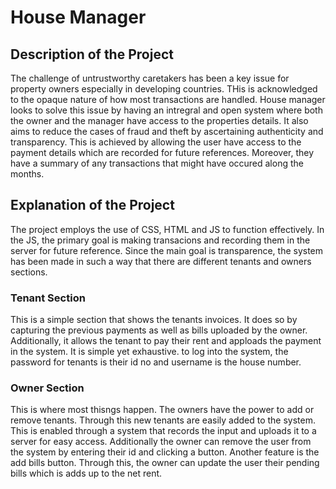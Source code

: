 # **House Manager**
## Description of the Project
The challenge of untrustworthy caretakers has been a key issue for property owners especially in developing countries. THis is acknowledged to the opaque nature of how most transactions are handled. 
House manager looks to solve this issue by having an intregral and open system where both the owner and the manager have access to the properties details. It also aims to reduce the cases of fraud and theft by ascertaining authenticity and transparency. This is achieved by allowing the user have access to the payment details which are recorded for future references. Moreover, they have a summary of any transactions that might have occured along the months.
## Explanation of the Project
The project employs the use of CSS, HTML and JS to function effectively. In the JS, the primary goal is making transacions and recording them in the server for future reference. Since the main goal is transparence, the system has been made in such a way that there are different tenants and owners sections. 

### Tenant Section
This is a simple section that shows the tenants invoices. It does so by capturing the previous payments as well as bills uploaded by the owner. Additionally, it allows the tenant to pay their rent and apploads the payment in the system. It is simple yet exhaustive. to log into the system, the password for tenants is their id no and username is the house number. 

### Owner Section
This is where most thisngs happen. The owners have the power to add or remove tenants. Through this new tenants are easily added to the system. This is enabled through a system that records the input and uploads it to a server for easy access. Additionally the owner can remove the user from the system by entering their id and clicking a button. Another feature is the add bills button. Through this, the owner can update the user their pending bills which is adds up to the net rent. 


